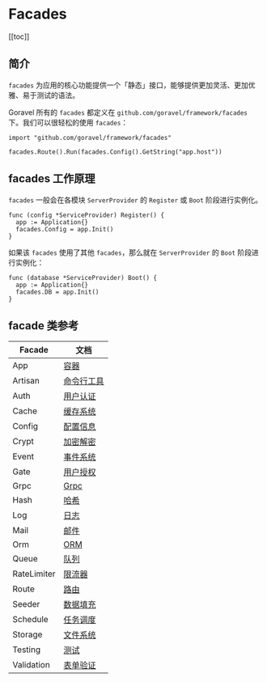 # Facades

[[toc]]

## 简介

`facades` 为应用的核心功能提供一个「静态」接口，能够提供更加灵活、更加优雅、易于测试的语法。

Goravel 所有的 `facades` 都定义在 `github.com/goravel/framework/facades` 下。我们可以很轻松的使用 `facades`：

```
import "github.com/goravel/framework/facades"

facades.Route().Run(facades.Config().GetString("app.host"))
```

## facades 工作原理

`facades` 一般会在各模块 `ServerProvider` 的 `Register` 或 `Boot` 阶段进行实例化。

```
func (config *ServiceProvider) Register() {
  app := Application{}
  facades.Config = app.Init()
}
```

如果该 `facades` 使用了其他 `facades`，那么就在 `ServerProvider` 的 `Boot` 阶段进行实例化：

```
func (database *ServiceProvider) Boot() {
  app := Application{}
  facades.DB = app.Init()
}
```

## facade 类参考

| Facade      | 文档                                               |
| --------    | -------------------------------------------------- |
| App         | [容器](../architecutre-concepts/service-container.md) |
| Artisan     | [命令行工具](../digging-deeper/artisan-console.md) |
| Auth        | [用户认证](../security/authentication.md)    |
| Cache       | [缓存系统](../digging-deeper/cache.md)             |
| Config      | [配置信息](../getting-started/configuration.md)    |
| Crypt       | [加密解密](../security/encryption.md)    |
| Event       | [事件系统](../digging-deeper/event.md)             |
| Gate        | [用户授权](../security/authorization.md)     |
| Grpc        | [Grpc](../the-basics/grpc.md)                      |
| Hash        | [哈希](../security/hashing.md)           |
| Log         | [日志](../the-basics/logging.md)                   |
| Mail        | [邮件](../digging-deeper/mail.md)           |
| Orm         | [ORM](../orm/getting-started.md)                   |
| Queue       | [队列](../digging-deeper/queues.md)                |
| RateLimiter | [限流器](../the-basics/routing.md)                   |
| Route       | [路由](../the-basics/routing.md)                   |
| Seeder      | [数据填充](../orm/seeding.md)                   |
| Schedule    | [任务调度](../digging-deeper/task-scheduling.md)   |
| Storage     | [文件系统](../digging-deeper/filesystem.md)   |
| Testing     | [测试](../testing/getting-started.md)   |
| Validation  | [表单验证](../the-basics/validation.md)   |

<CommentService/>
